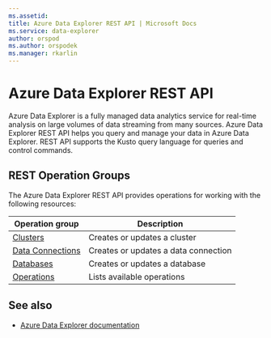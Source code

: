 ```yaml
---
ms.assetid:
title: Azure Data Explorer REST API | Microsoft Docs
ms.service: data-explorer
author: orspod
ms.author: orspodek
ms.manager: rkarlin
---
```


# Azure Data Explorer REST API

Azure Data Explorer is a fully managed data analytics service for real-time analysis on large volumes of data streaming from many sources. Azure Data Explorer REST API helps you query and manage your data in Azure Data Explorer. REST API supports the Kusto query language for queries and control commands.

## REST Operation Groups

The Azure Data Explorer REST API provides operations for working with the following resources:

| Operation group | Description                                                        |
|-----------------|--------------------------------------------------------------------|
| [Clusters](/rest/api/azurerekusto/clusters) | Creates or updates a cluster |
| [Data Connections](/rest/api/azurerekusto/dataconnections) | Creates or updates a data connection |
| [Databases](/rest/api/azurerekusto/databases) | Creates or updates a database |
| [Operations](/rest/api/azurerekusto/operations) | Lists available operations |

## See also

* [Azure Data Explorer documentation](https://docs.microsoft.com/azure/data-explorer)
